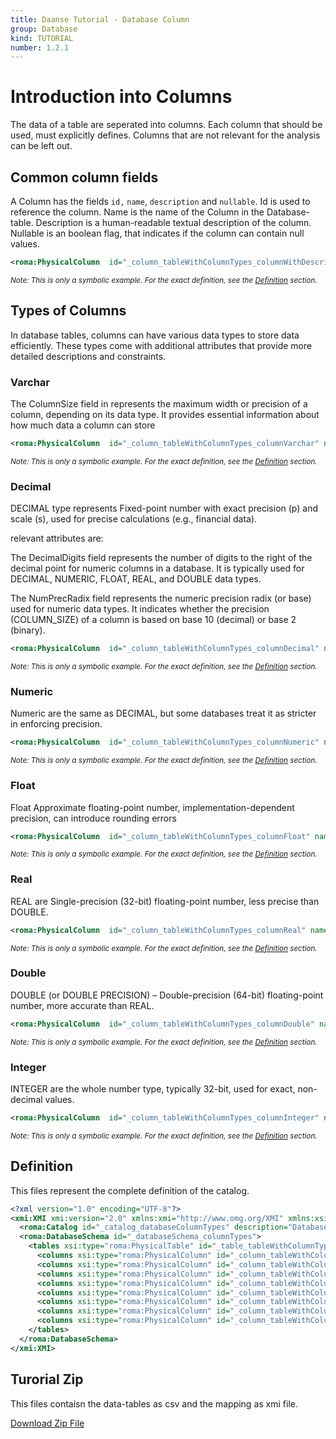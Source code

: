 ```yaml
---
title: Daanse Tutorial - Database Column
group: Database
kind: TUTORIAL
number: 1.2.1
---
```

# Introduction into Columns

The data of a table are seperated into columns. Each column that should be used, must explicitly defines. Columns that are not relevant for the analysis can be left out.


## Common column fields

A Column has the fields `id,` `name`, `description` and `nullable`. Id is used to reference the column. Name is the name of the Column in the Database-table. Description is a human-readable textual description of the column. Nullable is an boolean flag, that indicates if the column can contain null values.


```xml
<roma:PhysicalColumn  id="_column_tableWithColumnTypes_columnWithDescription" description="Non nullable Column with description" name="ColumnWithDescription" nullable="true"/>

```
*<small>Note: This is only a symbolic example. For the exact definition, see the [Definition](#definition) section.</small>*
## Types of Columns

In database tables, columns can have various data types to store data efficiently. These types come with additional attributes that provide more detailed descriptions and constraints.

### Varchar

The ColumnSize field in represents the maximum width or precision of a column, depending on its data type. It provides essential information about how much data a column can store


```xml
<roma:PhysicalColumn  id="_column_tableWithColumnTypes_columnVarchar" name="ColumnVarchar" columnSize="255"/>

```
*<small>Note: This is only a symbolic example. For the exact definition, see the [Definition](#definition) section.</small>*
### Decimal

DECIMAL type represents Fixed-point number with exact precision (p) and scale (s), used for precise calculations (e.g., financial data).

relevant attributes are:

The DecimalDigits field represents the number of digits to the right of the decimal point for numeric columns in a database. It is typically used for DECIMAL, NUMERIC, FLOAT, REAL, and DOUBLE data types.

The NumPrecRadix field represents the numeric precision radix (or base) used for numeric data types. It indicates whether the precision (COLUMN_SIZE) of a column is based on base 10 (decimal) or base 2 (binary).


```xml
<roma:PhysicalColumn  id="_column_tableWithColumnTypes_columnDecimal" name="ColumnDecimal" type="Decimal" decimalDigits="2" numPrecRadix="3"/>

```
*<small>Note: This is only a symbolic example. For the exact definition, see the [Definition](#definition) section.</small>*
### Numeric

Numeric are the same as DECIMAL, but some databases treat it as stricter in enforcing precision.

```xml
<roma:PhysicalColumn  id="_column_tableWithColumnTypes_columnNumeric" name="ColumnNumeric" type="Numeric"/>

```
*<small>Note: This is only a symbolic example. For the exact definition, see the [Definition](#definition) section.</small>*
### Float

Float Approximate floating-point number, implementation-dependent precision, can introduce rounding errors

```xml
<roma:PhysicalColumn  id="_column_tableWithColumnTypes_columnFloat" name="ColumnFloat" type="Float"/>

```
*<small>Note: This is only a symbolic example. For the exact definition, see the [Definition](#definition) section.</small>*
### Real

REAL are Single-precision (32-bit) floating-point number, less precise than DOUBLE.

```xml
<roma:PhysicalColumn  id="_column_tableWithColumnTypes_columnReal" name="ColumnReal" type="Real"/>

```
*<small>Note: This is only a symbolic example. For the exact definition, see the [Definition](#definition) section.</small>*
### Double

DOUBLE (or DOUBLE PRECISION) – Double-precision (64-bit) floating-point number, more accurate than REAL.

```xml
<roma:PhysicalColumn  id="_column_tableWithColumnTypes_columnDouble" name="ColumnDouble" type="Double"/>

```
*<small>Note: This is only a symbolic example. For the exact definition, see the [Definition](#definition) section.</small>*
### Integer

INTEGER are the whole number type, typically 32-bit, used for exact, non-decimal values.

```xml
<roma:PhysicalColumn  id="_column_tableWithColumnTypes_columnInteger" name="ColumnInteger" type="Integer"/>

```
*<small>Note: This is only a symbolic example. For the exact definition, see the [Definition](#definition) section.</small>*

## Definition

This files represent the complete definition of the catalog.

```xml
<?xml version="1.0" encoding="UTF-8"?>
<xmi:XMI xmi:version="2.0" xmlns:xmi="http://www.omg.org/XMI" xmlns:xsi="http://www.w3.org/2001/XMLSchema-instance" xmlns:roma="https://www.daanse.org/spec/org.eclipse.daanse.rolap.mapping">
  <roma:Catalog id="_catalog_databaseColumnTypes" description="Database column types and configuration" name="Daanse Tutorial - Database Column" dbschemas="_databaseSchema_columnTypes"/>
  <roma:DatabaseSchema id="_databaseSchema_columnTypes">
    <tables xsi:type="roma:PhysicalTable" id="_table_tableWithColumnTypes" name="TableWithColumnTypes">
      <columns xsi:type="roma:PhysicalColumn" id="_column_tableWithColumnTypes_columnWithDescription" description="Non nullable Column with description" name="ColumnWithDescription" nullable="true"/>
      <columns xsi:type="roma:PhysicalColumn" id="_column_tableWithColumnTypes_columnVarchar" name="ColumnVarchar" columnSize="255"/>
      <columns xsi:type="roma:PhysicalColumn" id="_column_tableWithColumnTypes_columnDecimal" name="ColumnDecimal" type="Decimal" decimalDigits="2" numPrecRadix="3"/>
      <columns xsi:type="roma:PhysicalColumn" id="_column_tableWithColumnTypes_columnNumeric" name="ColumnNumeric" type="Numeric"/>
      <columns xsi:type="roma:PhysicalColumn" id="_column_tableWithColumnTypes_columnFloat" name="ColumnFloat" type="Float"/>
      <columns xsi:type="roma:PhysicalColumn" id="_column_tableWithColumnTypes_columnReal" name="ColumnReal" type="Real"/>
      <columns xsi:type="roma:PhysicalColumn" id="_column_tableWithColumnTypes_columnDouble" name="ColumnDouble" type="Double"/>
      <columns xsi:type="roma:PhysicalColumn" id="_column_tableWithColumnTypes_columnInteger" name="ColumnInteger" type="Integer"/>
    </tables>
  </roma:DatabaseSchema>
</xmi:XMI>

```



## Turorial Zip
This files contaisn the data-tables as csv and the mapping as xmi file.

<a href="./zip/tutorial.database.column.zip" download>Download Zip File</a>
